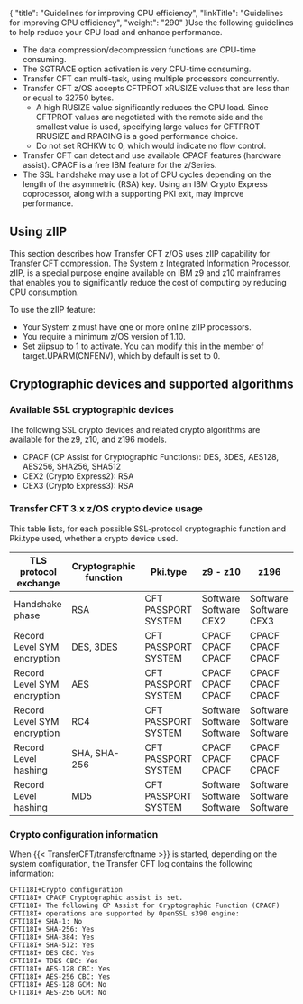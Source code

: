 {
    "title": "Guidelines for improving CPU efficiency",
    "linkTitle": "Guidelines for improving CPU efficiency",
    "weight": "290"
}Use the following guidelines to help reduce your CPU load and enhance performance.

-   The data compression/decompression functions are CPU-time consuming.
-   The SGTRACE option activation is very CPU-time consuming.
-   Transfer CFT can multi-task, using multiple processors concurrently.
-   Transfer CFT z/OS accepts CFTPROT xRUSIZE values that are less than or equal to 32750 bytes.
    -   A high RUSIZE value significantly reduces the CPU load. Since CFTPROT values are negotiated with the remote side and the smallest value is used, specifying large values for CFTPROT RRUSIZE and RPACING is a good performance choice.
    -   Do not set RCHKW to 0, which would indicate no flow control.
-   Transfer CFT can detect and use available CPACF features (hardware assist). CPACF is a free IBM feature for the z/Series.
-   The SSL handshake may use a lot of CPU cycles depending on the length of the asymmetric (RSA) key. Using an IBM Crypto Express coprocessor, along with a supporting PKI exit, may improve performance.

## Using zIIP

This section describes how Transfer CFT z/OS uses zIIP capability for Transfer CFT compression. The System z Integrated Information Processor, zIIP, is a special purpose engine available on IBM z9 and z10 mainframes that enables you to significantly reduce the cost of computing by reducing CPU consumption.

To use the zIIP feature:

-   Your System z must have one or more online zIIP processors.
-   You require a minimum z/OS version of 1.10.
-   Set ziipsup to 1 to activate. You can modify this in the member of target.UPARM(CNFENV), which by default is set to 0.

## Cryptographic devices and supported algorithms

### Available SSL cryptographic devices

The following SSL crypto devices and related crypto algorithms are available for the z9, z10, and z196 models.

-   CPACF (CP Assist for Cryptographic Functions): DES, 3DES, AES128, AES256, SHA256, SHA512
-   CEX2 (Crypto Express2): RSA
-   CEX3 (Crypto Express3): RSA

### Transfer CFT 3.x z/OS crypto device usage

This table lists, for each possible SSL-protocol cryptographic function and Pki.type used, whether a crypto device used.


| TLS protocol exchange  | Cryptographic function  | Pki.type  | z9 - z10  | z196  |
| --- | --- | --- | --- | --- |
| Handshake phase  | RSA  |  CFT<br/>PASSPORT<br/>SYSTEM  |  Software<br/>Software<br/>CEX2  |  Software<br/>Software<br/>CEX3  |
| Record Level SYM encryption  | DES, 3DES  |  CFT<br/>PASSPORT<br/>SYSTEM  |  CPACF<br/>CPACF<br/>CPACF  |  CPACF<br/>CPACF<br/>CPACF  |
| Record Level SYM encryption  | AES  |  CFT<br/>PASSPORT<br/>SYSTEM  |  CPACF<br/>CPACF<br/>CPACF  |  CPACF CPACF CPACF  |
| Record Level SYM encryption  | RC4  |  CFT PASSPORT SYSTEM  |  Software Software Software  |  Software Software Software  |
| Record Level hashing  | SHA, SHA-256  |  CFT PASSPORT SYSTEM  |  CPACF CPACF CPACF  |  CPACF CPACF CPACF  |
| Record Level hashing  | MD5  |  CFT PASSPORT SYSTEM  |  Software Software Software  |  Software Software Software  |


### Crypto configuration information

When {{< TransferCFT/transfercftname  >}} is started, depending on the system configuration, the Transfer CFT log contains the following information:

```
CFTI18I+Crypto configuration
CFTI18I+ CPACF Cryptographic assist is set.
CFTI18I+ The following CP Assist for Cryptographic Function (CPACF)
CFTI18I+ operations are supported by OpenSSL s390 engine:
CFTI18I+ SHA-1: No
CFTI18I+ SHA-256: Yes
CFTI18I+ SHA-384: Yes
CFTI18I+ SHA-512: Yes
CFTI18I+ DES CBC: Yes
CFTI18I+ TDES CBC: Yes
CFTI18I+ AES-128 CBC: Yes
CFTI18I+ AES-256 CBC: Yes
CFTI18I+ AES-128 GCM: No
CFTI18I+ AES-256 GCM: No
```
